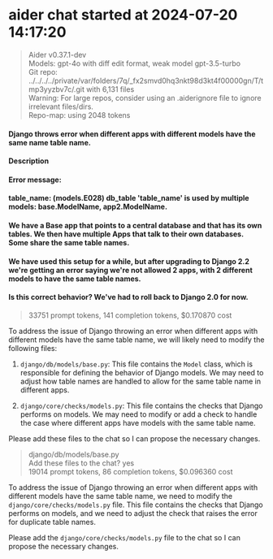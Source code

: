 
# aider chat started at 2024-07-20 14:17:20

> Aider v0.37.1-dev  
> Models: gpt-4o with diff edit format, weak model gpt-3.5-turbo  
> Git repo: ../../../../private/var/folders/7q/_fx2smvd0hq3nkt98d3kt4f00000gn/T/tmp3yyzbv7c/.git with 6,131 files  
> Warning: For large repos, consider using an .aiderignore file to ignore irrelevant files/dirs.  
> Repo-map: using 2048 tokens  

#### Django throws error when different apps with different models have the same name table name.  
#### Description  
#### 	  
#### Error message:  
#### table_name: (models.E028) db_table 'table_name' is used by multiple models: base.ModelName, app2.ModelName.  
#### We have a Base app that points to a central database and that has its own tables. We then have multiple Apps that talk to their own databases. Some share the same table names.  
#### We have used this setup for a while, but after upgrading to Django 2.2 we're getting an error saying we're not allowed 2 apps, with 2 different models to have the same table names.   
#### Is this correct behavior? We've had to roll back to Django 2.0 for now.  
> 33751 prompt tokens, 141 completion tokens, $0.170870 cost  

To address the issue of Django throwing an error when different apps with different models have the same table name, we will likely need to modify the following files:

1. `django/db/models/base.py`: This file contains the `Model` class, which is responsible for defining the behavior of Django models. We may need to adjust how table names are handled to allow for the same table name in different apps.

2. `django/core/checks/models.py`: This file contains the checks that Django performs on models. We may need to modify or add a check to handle the case where different apps have models with the same table name.

Please add these files to the chat so I can propose the necessary changes.

> django/db/models/base.py  
> Add these files to the chat? yes  
> 19014 prompt tokens, 86 completion tokens, $0.096360 cost  

To address the issue of Django throwing an error when different apps with different models have the same table name, we need to modify the `django/core/checks/models.py` file. This file contains the checks that Django performs on models, and we need to adjust the check that raises the error for duplicate table names.

Please add the `django/core/checks/models.py` file to the chat so I can propose the necessary changes.

